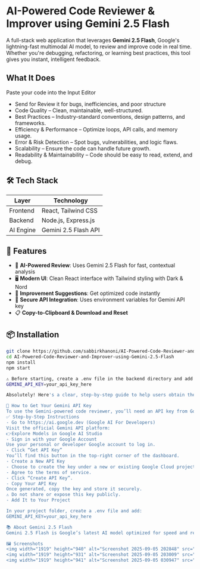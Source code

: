# AI-Powered Code Reviewer & Improver using Gemini 2.5 Flash

A full-stack web application that leverages **Gemini 2.5 Flash**, Google's lightning-fast multimodal AI model, to review and improve code in real time. Whether you're debugging, refactoring, or learning best practices, this tool gives you instant, intelligent feedback.

## What It Does

Paste your code into the Input Editor
- Send for Review it for bugs, inefficiencies, and poor structure
- Code Quality – Clean, maintainable, well-structured.
- Best Practices – Industry-standard conventions, design patterns, and frameworks.
- Efficiency & Performance – Optimize loops, API calls, and memory usage.
- Error & Risk Detection – Spot bugs, vulnerabilities, and logic flaws.
- Scalability – Ensure the code can handle future growth.
- Readability & Maintainability – Code should be easy to read, extend, and debug.

## 🛠️ Tech Stack

| Layer       | Technology          |
|------------|----------------------|
| Frontend   | React, Tailwind CSS  |
| Backend    | Node.js, Express.js  |
| AI Engine  | Gemini 2.5 Flash API |

## 🚀 Features

- 🧠 **AI-Powered Review**: Uses Gemini 2.5 Flash for fast, contextual analysis
- 🖥️ **Modern UI**: Clean React interface with Tailwind styling with Dark & Nord
- 🔄 **Improvement Suggestions**: Get optimized code instantly
- 🔐 **Secure API Integration**: Uses environment variables for Gemini API key
- 📋 **Copy-to-Clipboard & Download and Reset**

## 📦 Installation

```bash
git clone https://github.com/sabbirkhanoni/AI-Powered-Code-Reviewer-and-Improver-using-Gemini-2.5-Flash.git
cd AI-Powered-Code-Reviewer-and-Improver-using-Gemini-2.5-Flash
npm install
npm start

⚠️ Before starting, create a .env file in the backend directory and add your Gemini API key:
GEMINI_API_KEY=your_api_key_here

Absolutely! Here's a clear, step-by-step guide to help users obtain their own Gemini API key from Google so they can use your project seamlessly:

🔑 How to Get Your Gemini API Key
To use the Gemini-powered code reviewer, you’ll need an API key from Google AI Studio. Follow these steps:
✅ Step-by-Step Instructions
- Go to https://ai.google.dev (Google AI For Developers)
Visit the official Gemini API platform:
👉Explore Models in Google AI Studio
- Sign in with your Google Account
Use your personal or developer Google account to log in.
- Click “Get API Key”
You’ll find this button in the top-right corner of the dashboard.
- Create a New API Key
- Choose to create the key under a new or existing Google Cloud project.
- Agree to the terms of service.
- Click “Create API Key”.
- Copy Your API Key
Once generated, copy the key and store it securely.
⚠️ Do not share or expose this key publicly.
- Add It to Your Project

In your project folder, create a .env file and add:
GEMINI_API_KEY=your_api_key_here

📚 About Gemini 2.5 Flash
Gemini 2.5 Flash is Google’s latest AI model optimized for speed and reasoning. It supports long context windows and delivers high-quality feedback at low latency—perfect for real-time developer tools.

🖼️ Screenshots
<img width="1919" height="940" alt="Screenshot 2025-09-05 202848" src="https://github.com/user-attachments/assets/1c1b21b8-8d14-4fc1-9fd6-89cae1c329c3" />
<img width="1919" height="931" alt="Screenshot 2025-09-05 203009" src="https://github.com/user-attachments/assets/ff528bd2-7963-4e26-a1bb-82ad95ad4e87" />
<img width="1919" height="941" alt="Screenshot 2025-09-05 030947" src="https://github.com/user-attachments/assets/2b1984dc-1b6b-443d-8ac1-08e2d3c6e24c" />

